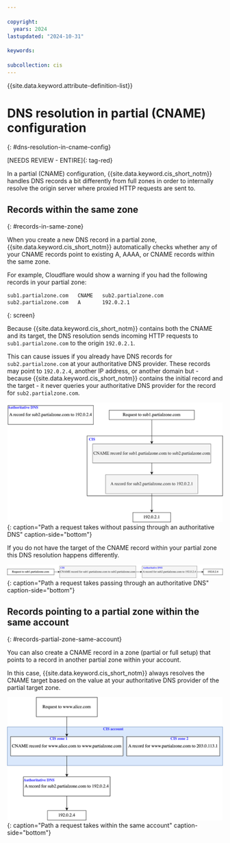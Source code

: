 ```yaml
---

copyright:
  years: 2024
lastupdated: "2024-10-31"

keywords:

subcollection: cis
---
```


{{site.data.keyword.attribute-definition-list}}

# DNS resolution in partial (CNAME) configuration
{: #dns-resolution-in-cname-config}

[NEEDS REVIEW - ENTIRE]{: tag-red}

In a partial (CNAME) configuration, {{site.data.keyword.cis_short_notm}} handles DNS records a bit differently from full zones in order to internally resolve the origin server where proxied HTTP requests are sent to.

## Records within the same zone
{: #records-in-same-zone}

When you create a new DNS record in a partial zone, {{site.data.keyword.cis_short_notm}} automatically checks whether any of your CNAME records point to existing A, AAAA, or CNAME records within the same zone.

For example, Cloudflare would show a warning if you had the following records in your partial zone:

```text
sub1.partialzone.com   CNAME   sub2.partialzone.com
sub2.partialzone.com   A       192.0.2.1
```
{: screen}

Because {{site.data.keyword.cis_short_notm}} contains both the CNAME and its target, the DNS resolution sends incoming HTTP requests to `sub1.partialzone.com` to the origin `192.0.2.1`.

This can cause issues if you already have DNS records for `sub2.partialzone.com` at your authoritative DNS provider. These records may point to `192.0.2.4`, another IP address, or another domain but - because {{site.data.keyword.cis_short_notm}} contains the initial record and the target - it never queries your authoritative DNS provider for the record for `sub2.partialzone.com`.

![Path without authoritative dns](images/dns-resolution1.svg "DNS request path no authoritative dns"){: caption="Path a request takes without passing through an authoritative DNS" caption-side="bottom"}

If you do not have the target of the CNAME record within your partial zone this DNS resolution happens differently.

![Path with authoritative dns](images/dns-resolution2.svg "DNS request path with authoritative dns"){: caption="Path a request takes passing through an authoritative DNS" caption-side="bottom"}

## Records pointing to a partial zone within the same account
{: #records-partial-zone-same-account}

You can also create a CNAME record in a zone (partial or full setup) that points to a record in another partial zone within your account.

In this case, {{site.data.keyword.cis_short_notm}} always resolves the CNAME target based on the value at your authoritative DNS provider of the partial target zone.

![Path within same account](images/dns-resolution3.svg "DNS request path within the same account"){: caption="Path a request takes within the same account" caption-side="bottom"}
